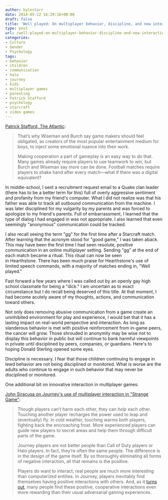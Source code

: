 ```yaml
---
author: kylestarr
date: 2014-05-22 16:29:16+00:00
draft: false
title: 'Well played: On multiplayer behavior, discipline, and new interactions'
type: post
url: /well-played-on-multiplayer-behavior-discipline-and-new-interactions/
categories:
- Culture
- Gender
- Psychology
tags:
- behavior
- children
- communication
- halo
- journey
- kids
- multiplayer games
- parenting
- Patrick Stafford
- psychology
- starcraft
- video games
---
```


[Patrick Stafford, The Atlantic](http://www.theatlantic.com/entertainment/archive/2014/05/how-to-fix-video-games-bullying-problem/371344/):

> That’s why Wiseman and Burch say game makers should feel obligated, as creators of the most popular entertainment medium for boys, to inject some emotional nuance into their work.
>
> Making cooperation a part of gameplay is an easy way to do that. Many games already require players to use teamwork to win, but Burch and Wiseman say more can be done. Football matches require players to shake hand after every match—what if there was a digital equivalent?

In middle-school, I sent a recruitment request email to a Quake clan leader (there has to be a better term for this) full of overly aggressive sentiment and profanity from my friend's computer. What I did not realize was that his father was able to track all outbound communication from the machine. I was later disciplined for my vulgarity by my parents and was forced to apologize to my friend's parents. Full of embarrassment, I learned that the type of dialog I had engaged in was not appropriate. I also learned that even seemingly "anonymous" communication could be tracked.

I also recall seeing the term "gg" for the first time after a Starcraft match. After learning that the acronym stood for "good game," I was taken aback. This may have been the first time I had seen resolute, positive communication in an online multiplayer setting. Sending "gg" at the end of each match became a ritual. This ritual can now be seen in Hearthstone. There has been much praise for Hearthstone's use of limited speech commands, with a majority of matches ending in, "Well played."

Fast forward a few years where I was called out by an openly gay high school classmate for being a "dick." I am uncertain as to exact circumstance but I do recall being deserved of this title. At that moment, I had become acutely aware of my thoughts, actions, and communication toward others.

Not only does removing abusive communication from a game create an uninhibited environment for play and experience, I would bet that it has a lasting impact on real-world perspective and interaction. As long as slanderous behavior is met with positive reinforcement from in-game peers, the cancer will grow. Those shrouded in anonymity may be wise not to display this behavior in public but will continue to bank harmful viewpoints in private until disciplined by peers, companies, or guardians. Here's to hoping Donald Sterling opened some eyes.

Discipline is necessary. I fear that those children continuing to engage in lewd behavior are not being disciplined or monitored. What is worse are the adults who continue to engage in such behavior that may never be disciplined or monitored.

One additional bit on innovative interaction in multiplayer games:

[John Siracusa on Journey's use of multiplayer interaction in "Strange Game"](http://hypercritical.co/2012/11/27/strange-game):

> Though players can’t harm each other, they can _help_ each other. Touching another player recharges the power used to leap and (eventually) fly. In cold weather, touching warms both players, fighting back the encroaching frost. More experienced players can guide new players to secret areas and help them through difficult parts of the game.
>
> Journey players are not better people than Call of Duty players or Halo players. In fact, they’re often the same people. The difference is in the design of the game itself. By so thoroughly eliminating all forms of negative interaction, all that remains is the positive.
>
> Players do want to interact; real people are much more interesting than computerized entities. In Journey, players inevitably find themselves having positive interactions with others. And, as it [turns out](http://malcolmgladwellbookgenerator.com/), many people find these positive, cooperative interactions even more rewarding than their usual adversarial gaming experiences.
